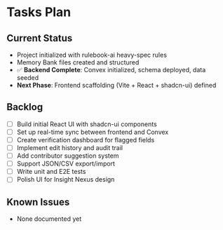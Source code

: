 # Tasks Plan

## Current Status
- Project initialized with rulebook-ai heavy-spec rules
- Memory Bank files created and structured
- ✅ **Backend Complete**: Convex initialized, schema deployed, data seeded
- **Next Phase**: Frontend scaffolding (Vite + React + shadcn-ui) defined

## Backlog
- [ ] Build initial React UI with shadcn-ui components
- [ ] Set up real-time sync between frontend and Convex
- [ ] Create verification dashboard for flagged fields
- [ ] Implement edit history and audit trail
- [ ] Add contributor suggestion system
- [ ] Support JSON/CSV export/import
- [ ] Write unit and E2E tests
- [ ] Polish UI for Insight Nexus design

## Known Issues
- None documented yet
